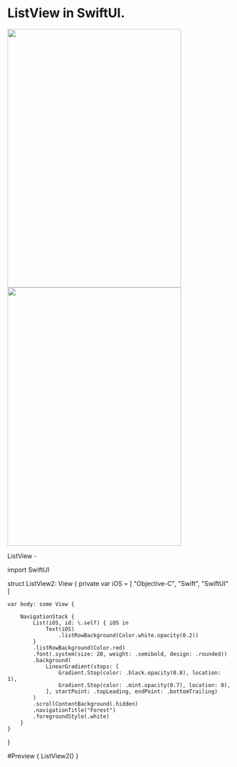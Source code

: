 ListView in SwiftUI.
====================

<img src="https://github.com/Elaidzha1940/ListView/assets/64445918/4271b58e-b4eb-432b-8c51-35274f1a535b" width="390" height="580">
<img src="https://github.com/Elaidzha1940/ListView/assets/64445918/f851737b-5471-42d7-bcac-40cae85813d0" width="390" height="580">

ListView -

import SwiftUI

struct ListView2: View {
    private var iOS = [
        "Objective-C",
        "Swift",
        "SwiftUI"
    ]
    
    var body: some View {
        
        NavigationStack {
            List(iOS, id: \.self) { iOS in
                Text(iOS)
                    .listRowBackground(Color.white.opacity(0.2))
            }
            .listRowBackground(Color.red)
            .font(.system(size: 20, weight: .semibold, design: .rounded))
            .background(
                LinearGradient(stops: [
                    Gradient.Stop(color: .black.opacity(0.8), location: 1),
                    Gradient.Stop(color: .mint.opacity(0.7), location: 0),
                ], startPoint: .topLeading, endPoint: .bottomTrailing)
            )
            .scrollContentBackground(.hidden)
            .navigationTitle("Forest")
            .foregroundStyle(.white)
        }
    }
}

#Preview {
    ListView2()
}
